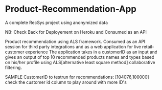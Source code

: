 # Product-Recommendation-App
A complete RecSys project using anonymized data

NB: Check Back for Deployement on Heroku and Consumed as an API

Product recommendation using ALS framework. Consumed as an API session for third party integrations and as a web application for live retail-customer experience
The application takes in a customerID as an input and gives an output of top 10 recommended products names and types based on his/her profile using ALS[alternative least square method] collaborative filtering.

SAMPLE CustomerID to testrun for recommendations:  [104076,100000]
check the customer id column to play around with more ID's
